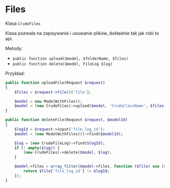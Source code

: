Files
===

Klasa `CrudeFiles`

Klasa pozwala na zapisywanie i usuwanie plików, dokładnie tak jak robi to api.

Metody:

- `public function upload($model, $folderName, $files)`
- `public function delete($model, FileLog $log)`

Przykład:
```php
public function uploadFile(Request $request)
{
    $files = $request->file()['file'];

    $model = new ModelWithFiles();
    $model = (new CrudeFiles)->upload($model, 'CrudeClassName', $files);
}

public function deleteFile(Request $request, $modelId)
{
    $logId = $request->input('file_log_id');
    $model = (new ModelWithFiles())->find($modelId);

    $log = (new CrudeFileLog)->find($logId);
    if (! empty($log)) {
        (new CrudeFiles)->delete($model, $log);
    }

    $model->files = array_filter($model->files, function ($file) use ($logId) {
        return $file['file_log_id'] != $logId;
    });
}
```
